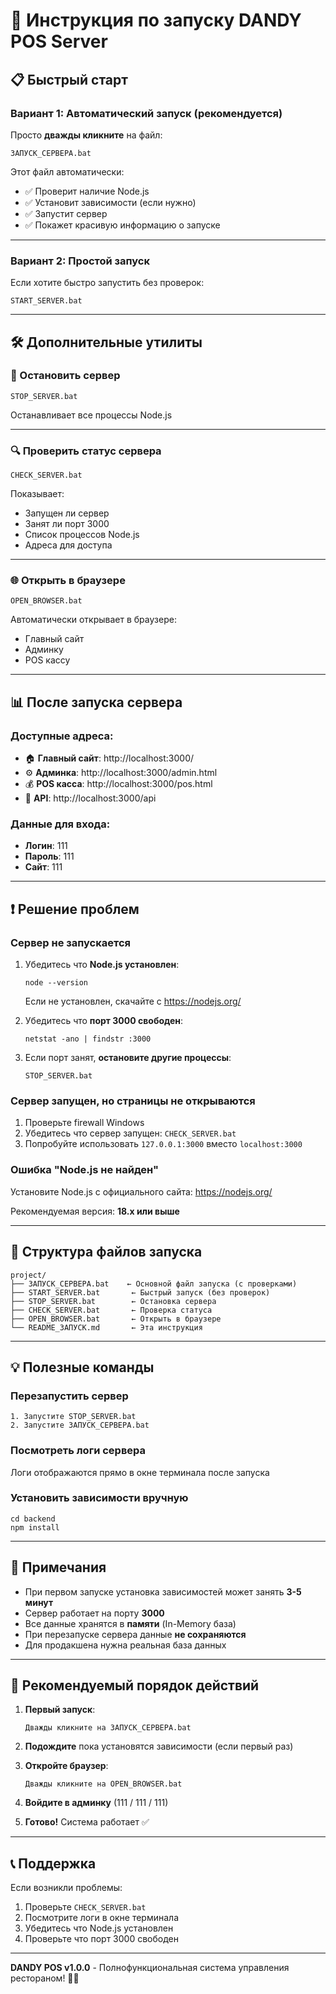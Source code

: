 # 🚀 Инструкция по запуску DANDY POS Server

## 📋 Быстрый старт

### Вариант 1: Автоматический запуск (рекомендуется)
Просто **дважды кликните** на файл:
```
ЗАПУСК_СЕРВЕРА.bat
```

Этот файл автоматически:
- ✅ Проверит наличие Node.js
- ✅ Установит зависимости (если нужно)
- ✅ Запустит сервер
- ✅ Покажет красивую информацию о запуске

---

### Вариант 2: Простой запуск
Если хотите быстро запустить без проверок:
```
START_SERVER.bat
```

---

## 🛠️ Дополнительные утилиты

### 🛑 Остановить сервер
```
STOP_SERVER.bat
```
Останавливает все процессы Node.js

---

### 🔍 Проверить статус сервера
```
CHECK_SERVER.bat
```
Показывает:
- Запущен ли сервер
- Занят ли порт 3000
- Список процессов Node.js
- Адреса для доступа

---

### 🌐 Открыть в браузере
```
OPEN_BROWSER.bat
```
Автоматически открывает в браузере:
- Главный сайт
- Админку
- POS кассу

---

## 📊 После запуска сервера

### Доступные адреса:
- 🏠 **Главный сайт**: http://localhost:3000/
- ⚙️ **Админка**: http://localhost:3000/admin.html
- 💰 **POS касса**: http://localhost:3000/pos.html
- 📡 **API**: http://localhost:3000/api

### Данные для входа:
- **Логин**: 111
- **Пароль**: 111
- **Сайт**: 111

---

## ❗ Решение проблем

### Сервер не запускается
1. Убедитесь что **Node.js установлен**:
   ```
   node --version
   ```
   Если не установлен, скачайте с https://nodejs.org/

2. Убедитесь что **порт 3000 свободен**:
   ```
   netstat -ano | findstr :3000
   ```

3. Если порт занят, **остановите другие процессы**:
   ```
   STOP_SERVER.bat
   ```

### Сервер запущен, но страницы не открываются
1. Проверьте firewall Windows
2. Убедитесь что сервер запущен: `CHECK_SERVER.bat`
3. Попробуйте использовать `127.0.0.1:3000` вместо `localhost:3000`

### Ошибка "Node.js не найден"
Установите Node.js с официального сайта:
https://nodejs.org/

Рекомендуемая версия: **18.x или выше**

---

## 🔧 Структура файлов запуска

```
project/
├── ЗАПУСК_СЕРВЕРА.bat    ← Основной файл запуска (с проверками)
├── START_SERVER.bat       ← Быстрый запуск (без проверок)
├── STOP_SERVER.bat        ← Остановка сервера
├── CHECK_SERVER.bat       ← Проверка статуса
├── OPEN_BROWSER.bat       ← Открыть в браузере
└── README_ЗАПУСК.md       ← Эта инструкция
```

---

## 💡 Полезные команды

### Перезапустить сервер
```batch
1. Запустите STOP_SERVER.bat
2. Запустите ЗАПУСК_СЕРВЕРА.bat
```

### Посмотреть логи сервера
Логи отображаются прямо в окне терминала после запуска

### Установить зависимости вручную
```batch
cd backend
npm install
```

---

## 📝 Примечания

- При первом запуске установка зависимостей может занять **3-5 минут**
- Сервер работает на порту **3000**
- Все данные хранятся в **памяти** (In-Memory база)
- При перезапуске сервера данные **не сохраняются**
- Для продакшена нужна реальная база данных

---

## 🎯 Рекомендуемый порядок действий

1. **Первый запуск**:
   ```
   Дважды кликните на ЗАПУСК_СЕРВЕРА.bat
   ```

2. **Подождите** пока установятся зависимости (если первый раз)

3. **Откройте браузер**:
   ```
   Дважды кликните на OPEN_BROWSER.bat
   ```

4. **Войдите в админку** (111 / 111 / 111)

5. **Готово!** Система работает ✅

---

## 📞 Поддержка

Если возникли проблемы:
1. Проверьте `CHECK_SERVER.bat`
2. Посмотрите логи в окне терминала
3. Убедитесь что Node.js установлен
4. Проверьте что порт 3000 свободен

---

**DANDY POS v1.0.0** - Полнофункциональная система управления рестораном! 🍕✨
